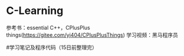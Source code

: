 # C-Learning
参考书：essential C++，CPlusPlus things(https://gitee.com/yj404/CPlusPlusThings)
学习视频：黑马程序员

#学习笔记及程序代码（15日前整理完）

